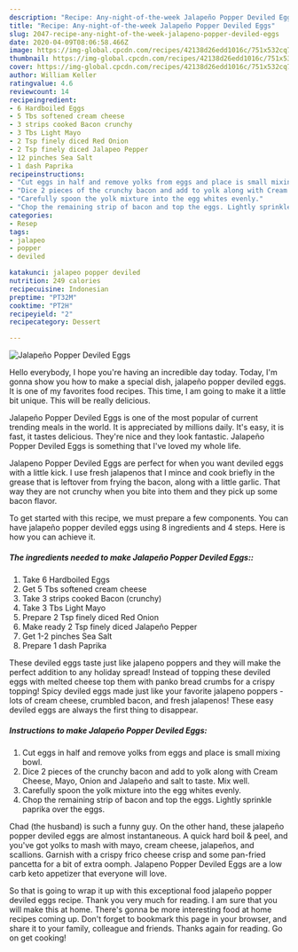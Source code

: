 ```yaml
---
description: "Recipe: Any-night-of-the-week Jalapeño Popper Deviled Eggs"
title: "Recipe: Any-night-of-the-week Jalapeño Popper Deviled Eggs"
slug: 2047-recipe-any-night-of-the-week-jalapeno-popper-deviled-eggs
date: 2020-04-09T08:06:58.466Z
image: https://img-global.cpcdn.com/recipes/42138d26edd1016c/751x532cq70/jalapeno-popper-deviled-eggs-recipe-main-photo.jpg
thumbnail: https://img-global.cpcdn.com/recipes/42138d26edd1016c/751x532cq70/jalapeno-popper-deviled-eggs-recipe-main-photo.jpg
cover: https://img-global.cpcdn.com/recipes/42138d26edd1016c/751x532cq70/jalapeno-popper-deviled-eggs-recipe-main-photo.jpg
author: William Keller
ratingvalue: 4.6
reviewcount: 14
recipeingredient:
- 6 Hardboiled Eggs
- 5 Tbs softened cream cheese
- 3 strips cooked Bacon crunchy
- 3 Tbs Light Mayo
- 2 Tsp finely diced Red Onion
- 2 Tsp finely diced Jalapeo Pepper
- 12 pinches Sea Salt
- 1 dash Paprika
recipeinstructions:
- "Cut eggs in half and remove yolks from eggs and place is small mixing bowl."
- "Dice 2 pieces of the crunchy bacon and add to yolk along with Cream Cheese, Mayo, Onion and Jalapeño and salt to taste. Mix well."
- "Carefully spoon the yolk mixture into the egg whites evenly."
- "Chop the remaining strip of bacon and top the eggs. Lightly sprinkle paprika over the eggs."
categories:
- Resep
tags:
- jalapeo
- popper
- deviled

katakunci: jalapeo popper deviled
nutrition: 249 calories
recipecuisine: Indonesian
preptime: "PT32M"
cooktime: "PT2H"
recipeyield: "2"
recipecategory: Dessert

---
```



![Jalapeño Popper Deviled Eggs](https://img-global.cpcdn.com/recipes/42138d26edd1016c/751x532cq70/jalapeno-popper-deviled-eggs-recipe-main-photo.jpg)

Hello everybody, I hope you're having an incredible day today. Today, I'm gonna show you how to make a special dish, jalapeño popper deviled eggs. It is one of my favorites food recipes. This time, I am going to make it a little bit unique. This will be really delicious.

Jalapeño Popper Deviled Eggs is one of the most popular of current trending meals in the world. It is appreciated by millions daily. It's easy, it is fast, it tastes delicious. They're nice and they look fantastic. Jalapeño Popper Deviled Eggs is something that I've loved my whole life.

Jalapeno Popper Deviled Eggs are perfect for when you want deviled eggs with a little kick. I use fresh jalapenos that I mince and cook briefly in the grease that is leftover from frying the bacon, along with a little garlic. That way they are not crunchy when you bite into them and they pick up some bacon flavor.


To get started with this recipe, we must prepare a few components. You can have jalapeño popper deviled eggs using 8 ingredients and 4 steps. Here is how you can achieve it.

##### The ingredients needed to make Jalapeño Popper Deviled Eggs::

1. Take 6 Hardboiled Eggs
1. Get 5 Tbs softened cream cheese
1. Take 3 strips cooked Bacon (crunchy)
1. Take 3 Tbs Light Mayo
1. Prepare 2 Tsp finely diced Red Onion
1. Make ready 2 Tsp finely diced Jalapeño Pepper
1. Get 1-2 pinches Sea Salt
1. Prepare 1 dash Paprika


These deviled eggs taste just like jalapeno poppers and they will make the perfect addition to any holiday spread! Instead of topping these deviled eggs with melted cheese top them with panko bread crumbs for a crispy topping! Spicy deviled eggs made just like your favorite jalapeno poppers - lots of cream cheese, crumbled bacon, and fresh jalapenos! These easy deviled eggs are always the first thing to disappear. 

##### Instructions to make Jalapeño Popper Deviled Eggs:

1. Cut eggs in half and remove yolks from eggs and place is small mixing bowl.
1. Dice 2 pieces of the crunchy bacon and add to yolk along with Cream Cheese, Mayo, Onion and Jalapeño and salt to taste. Mix well.
1. Carefully spoon the yolk mixture into the egg whites evenly.
1. Chop the remaining strip of bacon and top the eggs. Lightly sprinkle paprika over the eggs.


Chad (the husband) is such a funny guy. On the other hand, these jalapeño popper deviled eggs are almost instantaneous. A quick hard boil &amp; peel, and you&#39;ve got yolks to mash with mayo, cream cheese, jalapeños, and scallions. Garnish with a crispy frico cheese crisp and some pan-fried pancetta for a bit of extra oomph. Jalapeno Popper Deviled Eggs are a low carb keto appetizer that everyone will love. 

So that is going to wrap it up with this exceptional food jalapeño popper deviled eggs recipe. Thank you very much for reading. I am sure that you will make this at home. There's gonna be more interesting food at home recipes coming up. Don't forget to bookmark this page in your browser, and share it to your family, colleague and friends. Thanks again for reading. Go on get cooking!
